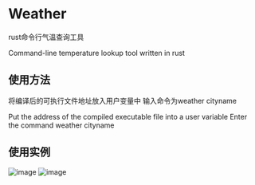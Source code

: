 # Weather
rust命令行气温查询工具 

Command-line temperature lookup tool written in rust

## 使用方法
将编译后的可执行文件地址放入用户变量中
输入命令为weather cityname

Put the address of the compiled executable file into a user variable
Enter the command weather cityname


## 使用实例
![image](https://github.com/CoreAttacker/Weather/assets/97329851/cdf8827d-c385-4fe6-8fdf-a790a181edb0)
![image](https://github.com/CoreAttacker/Weather/assets/97329851/1d1cef1f-91a5-40dc-9436-86e997cccdd3)



